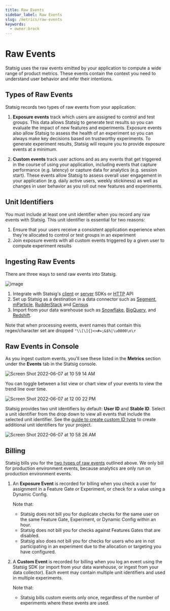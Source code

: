 ```yaml
---
title: Raw Events
sidebar_label: Raw Events
slug: /metrics/raw-events
keywords:
  - owner:brock
---
```


# Raw Events

Statsig uses the raw events emitted by your application to compute a wide range of product metrics. These events contain the context you need to understand user behavior and infer their intentions.

## Types of Raw Events
Statsig records two types of raw events from your application:

1. **Exposure events** track which users are assigned to control and test groups. This data allows Statsig to generate test results so you can evaluate the impact of new features and experiments. Exposure events also allow Statsig to assess the health of an experiment so you can always make key decisions based on trustworthy experiments. To generate experiment results, Statsig will require you to provide exposure events at a minimum. 

2. **Custom events** track user actions and as any events that get triggered in the course of using your application, including events that capture performance (e.g. latency) or capture data for analytics (e.g. session start). These events allow Statsig to assess overall user engagement in your application (e.g. daily active users, weekly stickiness) as well as changes in user behavior as you roll out new features and experiments.

## Unit Identifiers
You must include at least one unit identifier when you record any raw events with Statsig. This unit identifier is essential for two reasons:
1. Ensure that your users receive a consistent application experience when they're allocated to control or test groups in an experiment 
2. Join exposure events with all custom events triggered by a given user to compute experiment results

## Ingesting Raw Events

There are three ways to send raw events into Statsig.

![image](https://user-images.githubusercontent.com/1315028/182466148-a40ad007-a60a-47b8-9cd3-9b27d0af82ed.png)

1. Integrate with Statsig's [client](/client/introduction) or [server](/server/introduction) SDKs or [HTTP](/http-api) API
2. Set up Statsig as a destination in a data connector such as [Segment](/integrations/data-connectors/segment#configuring-incoming-events), [mParticle](/integrations/data-connectors/mparticle#configuring-incoming-events), [RudderStack](/integrations/data-connectors/rudderstack#configuring-incoming-events) and [Census](/integrations/data-connectors/census#configuring-incoming-events)
3. Import from your data warehouse such as [Snowflake](/integrations/data-imports/snowflake#direct-ingestion-from-snowflake), [BigQuery](/integrations/data-imports/bigquery), and [Redshift](/integrations/data-imports/redshift#direct-ingestion).

Note that when processing events, event names that contain this regex/character set are dropped `"\\[\]{}<>#=;&$%|\u0000\n\r`

## Raw Events in Console
As you ingest custom events, you'll see these listed in the **Metrics** section under the **Events** tab in the Statsig console. 

![Screen Shot 2022-06-07 at 10 59 14 AM](https://user-images.githubusercontent.com/101903926/172451019-fc450842-a546-4ea0-94a9-d54df8279ed2.png)

You can toggle between a list view or chart view of your events to view the trend line over time.  

![Screen Shot 2022-06-07 at 12 00 22 PM](https://user-images.githubusercontent.com/101903926/172461387-a3d42641-2c2c-4128-aabc-fc2b5dba2ed9.png)

Statsig provides two unit identifiers by default: **User ID** and **Stable ID**. Select a unit identifier from the drop down to view all events that include the selected unit identifier. See the [guide to create custom ID type](/guides/experiment-on-custom-id-types#step-1---add-companyid-as-a-new-id-type-in-your-project-settings) to create additional unit identifiers for your project. 

![Screen Shot 2022-06-07 at 10 58 26 AM](https://user-images.githubusercontent.com/101903926/172450890-4a4c95eb-a362-49a6-90ad-68f3460a933f.png)

## Billing
Statsig bills you for the [two types of raw events](/metrics/raw-events#types-of-raw-events) outlined above. We only bill for production environment events, because analytics are only run on production environment events. 

1. An **Exposure Event** is recorded for billing when you check a user for assignment in a Feature Gate or Experiment, or check for a value using a Dynamic Config. 
   
   Note that:
   - Statsig does not bill you for duplicate checks for the same user on the same Feature Gate, Experiment, or Dynamic Config within an hour. 
   - Statsig does not bill you for checks against Features Gates that are disabled. 
   - Statsig also does not bill you for checks for users who are in not participating in an experiment due to the allocation or targeting you have configured.
 
2. A **Custom Event** is recorded for billing when you log an event using the Statsig SDK (or import from your data warehouse, or ingest from your data collector). Each event may contain multiple unit identifiers and used in multiple experiments. 

   Note that:
   - Statsig bills custom events only once, regardless of the number of experiments where these events are used.
